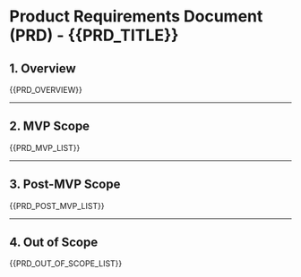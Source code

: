 <!--
PRD TEMPLATE - FOR Copilot USE
Purpose: Guide an LLM to draft a clean, implementation-ready Product Requirements Document (PRD) for the TODO app upgrade lab.

LLM INSTRUCTIONS (read, then remove this block in final output):
1) Replace all {{placeholders}} with concrete content derived from the provided artifacts.
2) Prefer bullet lists for requirements.
-->
# Product Requirements Document (PRD) - {{PRD_TITLE}}

## 1. Overview

<!--
Briefly describe what this feature is about and why we are adding it.

Example:
> We are upgrading the basic TODO app to support due dates, priorities, and filters so users can better organize tasks.
-->
{{PRD_OVERVIEW}}

---

## 2. MVP Scope

<!--In bullet form, define everything that is in-scope for MVP-->
{{PRD_MVP_LIST}}

---

## 3. Post-MVP Scope

<!--In bullet form, define everything that is not in-scope for MVP, but is in-scope for post-MVP.-->
{{PRD_POST_MVP_LIST}}

---

## 4. Out of Scope

<!--In bullet form, define everything that is out of scope-->
{{PRD_OUT_OF_SCOPE_LIST}}
